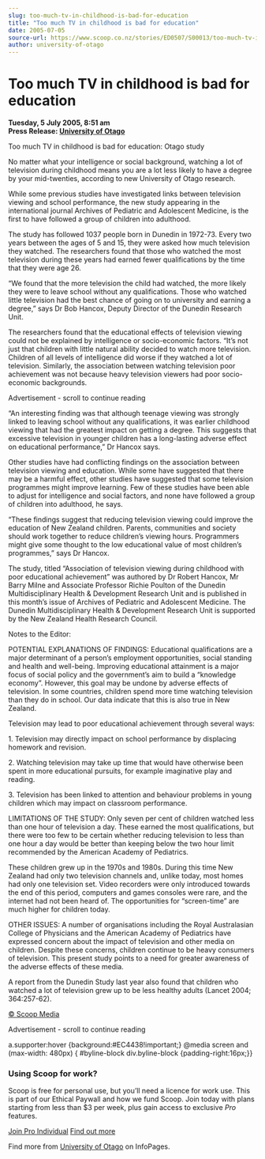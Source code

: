 ```yaml
---
slug: too-much-tv-in-childhood-is-bad-for-education
title: "Too much TV in childhood is bad for education"
date: 2005-07-05
source-url: https://www.scoop.co.nz/stories/ED0507/S00013/too-much-tv-in-childhood-is-bad-for-education.htm
author: university-of-otago
---
```

Too much TV in childhood is bad for education
=============================================

**Tuesday, 5 July 2005, 8:51 am**  
**Press Release: [University of Otago](https://info.scoop.co.nz/University_of_Otago)**

  
Too much TV in childhood is bad for education: Otago study

No matter what your intelligence or social background, watching a lot of television during childhood means you are a lot less likely to have a degree by your mid-twenties, according to new University of Otago research.

While some previous studies have investigated links between television viewing and school performance, the new study appearing in the international journal Archives of Pediatric and Adolescent Medicine, is the first to have followed a group of children into adulthood.

The study has followed 1037 people born in Dunedin in 1972-73. Every two years between the ages of 5 and 15, they were asked how much television they watched. The researchers found that those who watched the most television during these years had earned fewer qualifications by the time that they were age 26.

“We found that the more television the child had watched, the more likely they were to leave school without any qualifications. Those who watched little television had the best chance of going on to university and earning a degree,” says Dr Bob Hancox, Deputy Director of the Dunedin Research Unit.

The researchers found that the educational effects of television viewing could not be explained by intelligence or socio-economic factors. “It’s not just that children with little natural ability decided to watch more television. Children of all levels of intelligence did worse if they watched a lot of television. Similarly, the association between watching television poor achievement was not because heavy television viewers had poor socio-economic backgrounds.

Advertisement - scroll to continue reading





“An interesting finding was that although teenage viewing was strongly linked to leaving school without any qualifications, it was earlier childhood viewing that had the greatest impact on getting a degree. This suggests that excessive television in younger children has a long-lasting adverse effect on educational performance,” Dr Hancox says.

Other studies have had conflicting findings on the association between television viewing and education. While some have suggested that there may be a harmful effect, other studies have suggested that some television programmes might improve learning. Few of these studies have been able to adjust for intelligence and social factors, and none have followed a group of children into adulthood, he says.

“These findings suggest that reducing television viewing could improve the education of New Zealand children. Parents, communities and society should work together to reduce children’s viewing hours. Programmers might give some thought to the low educational value of most children’s programmes,” says Dr Hancox.

The study, titled “Association of television viewing during childhood with poor educational achievement” was authored by Dr Robert Hancox, Mr Barry Milne and Associate Professor Richie Poulton of the Dunedin Multidisciplinary Health & Development Research Unit and is published in this month’s issue of Archives of Pediatric and Adolescent Medicine. The Dunedin Multidisciplinary Health & Development Research Unit is supported by the New Zealand Health Research Council.

Notes to the Editor:

POTENTIAL EXPLANATIONS OF FINDINGS: Educational qualifications are a major determinant of a person’s employment opportunities, social standing and health and well-being. Improving educational attainment is a major focus of social policy and the government’s aim to build a “knowledge economy”. However, this goal may be undone by adverse effects of television. In some countries, children spend more time watching television than they do in school. Our data indicate that this is also true in New Zealand.

Television may lead to poor educational achievement through several ways:

1\. Television may directly impact on school performance by displacing homework and revision.

2\. Watching television may take up time that would have otherwise been spent in more educational pursuits, for example imaginative play and reading.

3\. Television has been linked to attention and behaviour problems in young children which may impact on classroom performance.

LIMITATIONS OF THE STUDY: Only seven per cent of children watched less than one hour of television a day. These earned the most qualifications, but there were too few to be certain whether reducing television to less than one hour a day would be better than keeping below the two hour limit recommended by the American Academy of Pediatrics.

These children grew up in the 1970s and 1980s. During this time New Zealand had only two television channels and, unlike today, most homes had only one television set. Video recorders were only introduced towards the end of this period, computers and games consoles were rare, and the internet had not been heard of. The opportunities for “screen-time” are much higher for children today.

OTHER ISSUES: A number of organisations including the Royal Australasian College of Physicians and the American Academy of Pediatrics have expressed concern about the impact of television and other media on children. Despite these concerns, children continue to be heavy consumers of television. This present study points to a need for greater awareness of the adverse effects of these media.

A report from the Dunedin Study last year also found that children who watched a lot of television grew up to be less healthy adults (Lancet 2004; 364:257-62).

[© Scoop Media](http://www.scoop.co.nz/about/terms.html)  

Advertisement - scroll to continue reading



a.supporter:hover {background:#EC4438!important;} @media screen and (max-width: 480px) { #byline-block div.byline-block {padding-right:16px;}}

### Using Scoop for work?

Scoop is free for personal use, but you’ll need a licence for work use. This is part of our Ethical Paywall and how we fund Scoop. Join today with plans starting from less than $3 per week, plus gain access to exclusive _Pro_ features.  
  
[Join Pro Individual](https://pro.scoop.co.nz/Individual/?from=ProIn24) [Find out more](https://pro.scoop.co.nz/using-scoop-for-work/?from=ProIn24)

Find more from [University of Otago](https://info.scoop.co.nz/University_of_Otago) on InfoPages.